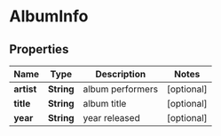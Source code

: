 # AlbumInfo

## Properties
Name | Type | Description | Notes
------------ | ------------- | ------------- | -------------
**artist** | **String** | album performers |  [optional]
**title** | **String** | album title |  [optional]
**year** | **String** | year released |  [optional]
